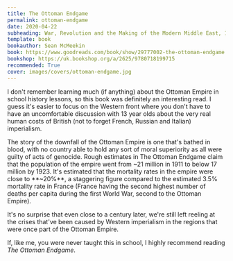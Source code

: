 ```yaml
---
title: The Ottoman Endgame
permalink: ottoman-endgame
date: 2020-04-22
subheading: War, Revolution and the Making of the Modern Middle East, 1908-1923
template: book
bookauthor: Sean McMeekin
book: https://www.goodreads.com/book/show/29777002-the-ottoman-endgame
bookshop: https://uk.bookshop.org/a/2625/9780718199715
recommended: True
cover: images/covers/ottoman-endgame.jpg
---
```


I don't remember learning much (if anything) about the Ottoman Empire in school history lessons, so this book was definitely an interesting read. I guess it's easier to focus on the Western front where you don't have to have an uncomfortable discussion with 13 year olds about the very real human costs of British (not to forget French, Russian and Italian) imperialism.

The story of the downfall of the Ottoman Empire is one that's bathed in blood, with no country able to hold any sort of moral superiority as all were guilty of acts of genocide. Rough estimates in The Ottoman Endgame claim that the population of the empire went from ~21 million in 1911 to below 17 million by 1923. It's estimated that the mortality rates in the empire were close to **~20%**, a staggering figure compared to the estimated 3.5% mortality rate in France (France having the second highest number of deaths per capita during the first World War, second to the Ottoman Empire).

It's no surprise that even close to a century later, we're still left reeling at the crises that've been caused by Western imperialism in the regions that were once part of the Ottoman Empire.

If, like me, you were never taught this in school, I highly recommend reading *The Ottoman Endgame*.
